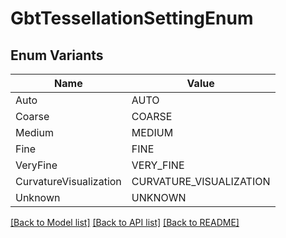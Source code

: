 # GbtTessellationSettingEnum

## Enum Variants

| Name | Value |
|---- | -----|
| Auto | AUTO |
| Coarse | COARSE |
| Medium | MEDIUM |
| Fine | FINE |
| VeryFine | VERY_FINE |
| CurvatureVisualization | CURVATURE_VISUALIZATION |
| Unknown | UNKNOWN |


[[Back to Model list]](../README.md#documentation-for-models) [[Back to API list]](../README.md#documentation-for-api-endpoints) [[Back to README]](../README.md)


